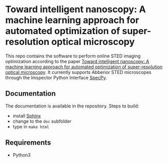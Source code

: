 # Toward intelligent nanoscopy: A machine learning approach for automated optimization of super-resolution optical microscopy

This repo contains the software to perform online STED imaging optimization according to the paper [Toward intelligent nanoscopy: A machine learning approach for automated optimization of super-resolution optical microscopy](https://tdb). It currently supports Abberior STED microscopes through the Imspector Python Interface [SpecPy](http://imspectordocs.readthedocs.io/en/latest/specpy.html).


## Documentation

The documentation is available in the repository. Steps to build:
- install [Sphinx](http://sphinx.pocoo.org)
- change to the `doc` subfolder
- type in `make html`


## Requirements

- Python3
